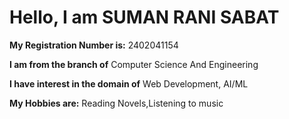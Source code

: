 

# Hello, I am **SUMAN RANI SABAT**

**My Registration Number is:** 2402041154

**I am from the branch of** Computer Science And Engineering

**I have interest in the domain of** Web Development, AI/ML

**My Hobbies are:** Reading Novels,Listening to music
